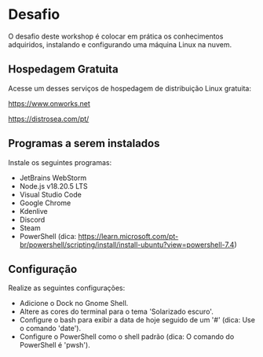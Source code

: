 # Desafio

O desafio deste workshop é colocar em prática os conhecimentos adquiridos, instalando e configurando uma máquina Linux na nuvem.

## Hospedagem Gratuita

Acesse um desses serviços de hospedagem de distribuição Linux gratuita:

https://www.onworks.net

https://distrosea.com/pt/

## Programas a serem instalados

Instale os seguintes programas:

- JetBrains WebStorm
- Node.js v18.20.5 LTS
- Visual Studio Code
- Google Chrome
- Kdenlive
- Discord
- Steam
- PowerShell (dica: https://learn.microsoft.com/pt-br/powershell/scripting/install/install-ubuntu?view=powershell-7.4)

## Configuração

Realize as seguintes configurações:

- Adicione o Dock no Gnome Shell.
- Altere as cores do terminal para o tema 'Solarizado escuro'.
- Configure o bash para exibir a data de hoje seguido de um '#' (dica: Use o comando 'date').
- Configure o PowerShell como o shell padrão (dica: O comando do PowerShell é 'pwsh'). 